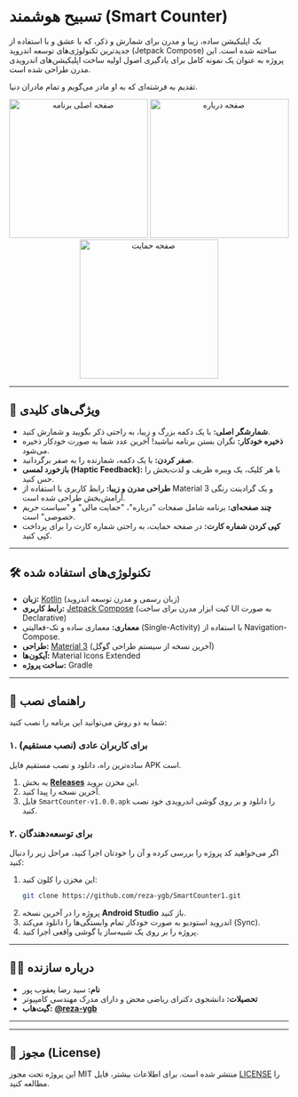 # تسبیح هوشمند (Smart Counter)

یک اپلیکیشن ساده، زیبا و مدرن برای شمارش و ذکر، که با عشق و با استفاده از جدیدترین تکنولوژی‌های توسعه اندروید (Jetpack Compose) ساخته شده است. این پروژه به عنوان یک نمونه کامل برای یادگیری اصول اولیه ساخت اپلیکیشن‌های اندرویدی مدرن طراحی شده است.

تقدیم به فرشته‌ای که به او مادر می‌گویم و تمام مادران دنیا.

<p align="center">
  <img src="./screenshots/main_screen.png" alt="صفحه اصلی برنامه" width="250"/>
  <img src="./screenshots/about_screen.png" alt="صفحه درباره" width="250"/>
  <img src="./screenshots/donation_screen.png" alt="صفحه حمایت" width="250"/>
</p>

---

## 🌟 ویژگی‌های کلیدی

- **شمارشگر اصلی:** با یک دکمه بزرگ و زیبا، به راحتی ذکر بگویید و شمارش کنید.
- **ذخیره خودکار:** نگران بستن برنامه نباشید! آخرین عدد شما به صورت خودکار ذخیره می‌شود.
- **صفر کردن:** با یک دکمه، شمارنده را به صفر برگردانید.
- **بازخورد لمسی (Haptic Feedback):** با هر کلیک، یک ویبره ظریف و لذت‌بخش را حس کنید.
- **طراحی مدرن و زیبا:** رابط کاربری با استفاده از Material 3 و یک گرادینت رنگی آرامش‌بخش طراحی شده است.
- **چند صفحه‌ای:** برنامه شامل صفحات "درباره"، "حمایت مالی" و "سیاست حریم خصوصی" است.
- **کپی کردن شماره کارت:** در صفحه حمایت، به راحتی شماره کارت را برای پرداخت کپی کنید.

---

## 🛠️ تکنولوژی‌های استفاده شده

- **زبان:** [Kotlin](https://kotlinlang.org/) (زبان رسمی و مدرن توسعه اندروید)
- **رابط کاربری:** [Jetpack Compose](https://developer.android.com/jetpack/compose) (کیت ابزار مدرن برای ساخت UI به صورت Declarative)
- **معماری:** معماری ساده و تک-فعالیتی (Single-Activity) با استفاده از Navigation-Compose.
- **طراحی:** [Material 3](https://m3.material.io/) (آخرین نسخه از سیستم طراحی گوگل)
- **آیکون‌ها:** Material Icons Extended
- **ساخت پروژه:** Gradle

---

## 📲 راهنمای نصب

شما به دو روش می‌توانید این برنامه را نصب کنید:

### ۱. برای کاربران عادی (نصب مستقیم)

ساده‌ترین راه، دانلود و نصب مستقیم فایل APK است.

1.  به بخش [**Releases**](https://github.com/reza-ygb/SmartCounter1/releases) این مخزن بروید.
2.  آخرین نسخه را پیدا کنید.
3.  فایل `SmartCounter-v1.0.0.apk` را دانلود و بر روی گوشی اندرویدی خود نصب کنید.

### ۲. برای توسعه‌دهندگان

اگر می‌خواهید کد پروژه را بررسی کرده و آن را خودتان اجرا کنید، مراحل زیر را دنبال کنید:

1.  این مخزن را کلون کنید:
    ```bash
    git clone https://github.com/reza-ygb/SmartCounter1.git
    ```
2.  پروژه را در آخرین نسخه **Android Studio** باز کنید.
3.  اندروید استودیو به صورت خودکار تمام وابستگی‌ها را دانلود می‌کند (Sync).
4.  پروژه را بر روی یک شبیه‌ساز یا گوشی واقعی اجرا کنید.

---

## 👨‍💻 درباره سازنده

- **نام:** سید رضا یعقوب پور
- **تحصیلات:** دانشجوی دکترای ریاضی محض و دارای مدرک مهندسی کامپیوتر
- **گیت‌هاب:** [**@reza-ygb**](https://github.com/reza-ygb)

---

---

## 📄 مجوز (License)

این پروژه تحت مجوز MIT منتشر شده است. برای اطلاعات بیشتر، فایل [LICENSE](LICENSE) را مطالعه کنید.
